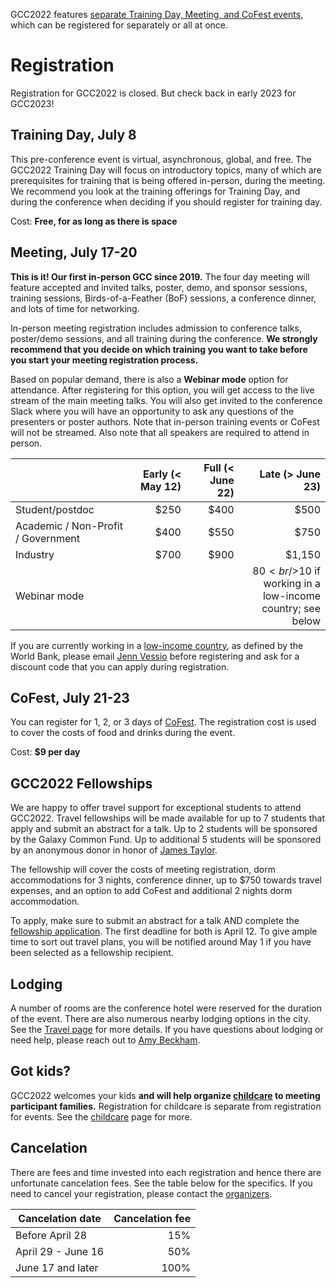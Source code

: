 <slot name="/events/gcc2022/header" />

GCC2022 features [separate Training Day, Meeting, and CoFest
events](/events/gcc2022/schedule/), which can be registered for separately or
all at once.

# Registration

Registration for GCC2022 is closed. But check back in early 2023 for GCC2023!

## Training Day, July 8

This pre-conference event is virtual, asynchronous, global, and free.  The
GCC2022 Training Day will focus on introductory topics, many of which are
prerequisites for training that is being offered in-person, during the meeting.
We recommend you look at the training offerings for Training Day, and during the
conference when deciding if you should register for training day.

Cost: **Free, for as long as there is space**

## Meeting, July 17-20

**This is it! Our first in-person GCC since 2019.** The four day meeting will
feature accepted and invited talks, poster, demo, and sponsor sessions, training
sessions, Birds-of-a-Feather (BoF) sessions, a conference dinner, and lots of
time for networking.

In-person meeting registration includes admission to conference talks,
poster/demo sessions, and all training during the conference.  **We strongly
recommend that you decide on which training you want to take before you start
your meeting registration process.**

Based on popular demand, there is also a **Webinar mode** option for attendance.
After registering for this option, you will get access to the live stream of the
main meeting talks. You will also get invited to the conference Slack where you
will have an opportunity to ask any questions of the presenters or poster
authors. Note that in-person training events or CoFest will not be streamed.
Also note that all speakers are required to attend in person.

| | Early (< May 12) | Full (< June 22) | Late (> June 23) |
| --- | ---: | ---: | ---: |
| Student/postdoc     | $250 | $400 | $500 |
| Academic / Non-Profit / Government | $400 | $550 | $750 |
| Industry            | $700 | $900 | $1,150 |
| Webinar mode        | | | $80 <br/>$10 if working in a<br/>low-income country; see below|

If you are currently working in a [low-income
country](https://drive.google.com/file/d/1PW11lByYd61cIT7wPnGmTQpd9kM79EXX/view?usp=sharing),
as defined by the World Bank, please email [Jenn
Vessio](mailto:jvessio1@jhu.edu) before registering and ask for a discount code
that you can apply during registration.

## CoFest, July 21-23

You can register for 1, 2, or 3 days of [CoFest](/events/gcc2022/cofest/). The
registration cost is used to cover the costs of food and drinks during the
event.

Cost: **$9 per day**

## GCC2022 Fellowships

We are happy to offer travel support for exceptional students to attend GCC2022.
Travel fellowships will be made available for up to 7 students that apply and
submit an abstract for a talk. Up to 2 students will be sponsored by the Galaxy
Common Fund. Up to additional 5 students will be sponsored by an anonymous donor
in honor of [James Taylor](https://galaxyproject.org/jxtx/).

The fellowship will cover the costs of meeting registration, dorm accommodations
for 3 nights, conference dinner, up to $750 towards travel expenses, and an
option to add CoFest and additional 2 nights dorm accommodation.

To apply, make sure to submit an abstract for a talk AND complete the
[fellowship
application](https://docs.google.com/forms/d/e/1FAIpQLSczHcK-wlYix-4WqncqW9Lb7EVtIEiev5jkTPrA5G6-JIe_-g/viewform).
The first deadline for both is April 12. To give ample time to sort out travel
plans, you will be notified around May 1 if you have been selected as a
fellowship recipient.

## Lodging

A number of rooms are the conference hotel were reserved for the duration of the
event. There are also numerous nearby lodging options in the city. See the
[Travel page](/events/gcc2022/travel/) for more details. If you have questions
about lodging or need help, please reach out to [Amy
Beckham](mailto:amy@sapphyregroup.com).

## Got kids?

GCC2022 welcomes your kids **and will help organize
[childcare](/events/gcc2022/childcare/) to meeting participant families.**
Registration for childcare is separate from registration for events.  See the
[childcare](/events/gcc2022/childcare/) page for more.

## Cancelation

There are fees and time invested into each registration and hence there are
unfortunate cancelation fees. See the table below for the specifics. If you need
to cancel your registration, please contact the
[organizers](/events/gcc2022/organizers/).

| Cancelation date         | Cancelation fee |
| ------------------------ | --------------: |
| Before April 28          | 15%             |
| April 29 - June 16       | 50%             |
| June 17 and later        | 100%            |
